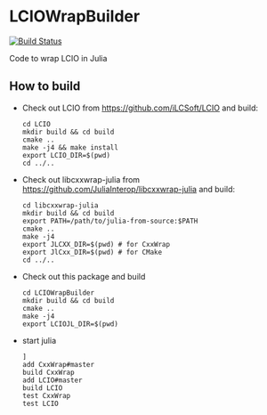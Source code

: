 # LCIOWrapBuilder
[![Build Status](https://travis-ci.com/jstrube/LCIO_Julia_Wrapper.svg?branch=master)](https://travis-ci.com/jstrube/LCIO_Julia_Wrapper)

Code to wrap LCIO in Julia

## How to build

- Check out LCIO from https://github.com/iLCSoft/LCIO and build:
    ``` 
    cd LCIO
    mkdir build && cd build
    cmake ..
    make -j4 && make install
    export LCIO_DIR=$(pwd)
    cd ../..
    ```
- Check out libcxxwrap-julia from https://github.com/JuliaInterop/libcxxwrap-julia and build:
    ```
    cd libcxxwrap-julia
    mkdir build && cd build
    export PATH=/path/to/julia-from-source:$PATH
    cmake ..
    make -j4
    export JLCXX_DIR=$(pwd) # for CxxWrap
    export JlCxx_DIR=$(pwd) # for CMake
    cd ../..
    ```
- Check out this package and build
    ```
    cd LCIOWrapBuilder
    mkdir build && cd build
    cmake ..
    make -j4
    export LCIOJL_DIR=$(pwd)
    ```
- start julia
    ```
    ]
    add CxxWrap#master
    build CxxWrap
    add LCIO#master
    build LCIO
    test CxxWrap
    test LCIO
    ```
